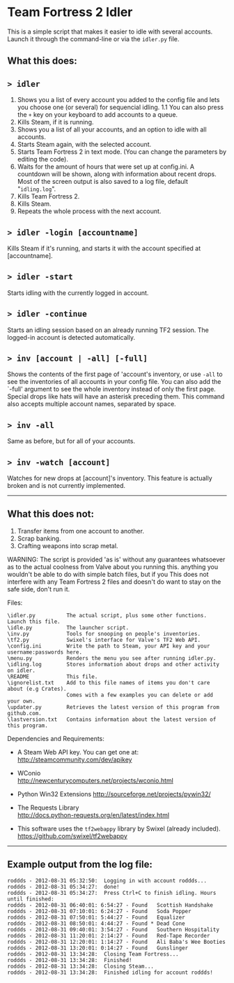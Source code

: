 Team Fortress 2 Idler
=====================

This is a simple script that makes it easier to idle with several accounts.
Launch it through the command-line or via the `idler.py` file.

What this does:
---------------

`> idler`
---------

1. Shows you a list of every account you added to the config file and lets
you choose one (or several) for sequencial idling.
1.1 You can also press the `+` key on your keyboard to add accounts to a
queue.
2. Kills Steam, if it is running.
3. Shows you a list of all your accounts, and an option to idle with all
accounts.
4. Starts Steam again, with the selected account.
5. Starts Team Fortress 2 in text mode. (You can change the parameters by
editing the code).
6. Waits for the amount of hours that were set up at config.ini. A countdown
will be shown, along with information about recent drops. Most of the screen
output is also saved to a log file, default "`idling.log`".
7. Kills Team Fortress 2.
8. Kills Steam.
9. Repeats the whole process with the next account.


`> idler -login [accountname]`
------------------------------

Kills Steam if it's running, and starts it with the account specified at
[accountname].

`> idler -start`
----------------

Starts idling with the currently logged in account.

`> idler -continue`
-------------------

Starts an idling session based on an already running TF2 session. The
logged-in account is detected automatically.

`> inv [account | -all] [-full]`
--------------------------------

Shows the contents of the first page of 'account's inventory, or use `-all`
to see the inventories of all accounts in your config file. You can also add
the `-full' argument to see the whole inventory instead of only the first
page. Special drops like hats will have an asterisk preceding them. This
command also accepts multiple account names, separated by space.

`> inv -all`
------------

Same as before, but for all of your accounts.

`> inv -watch [account]`
------------------------

 Watches for new drops at [account]'s inventory. This feature is actually
broken and is not currently implemented.


-------------------
What this does not:
-------------------

1. Transfer items from one account to another.
2. Scrap banking.
3. Crafting weapons into scrap metal.


WARNING: The script is provided 'as is' without any guarantees
whatsoever as to the actual coolness from Valve about you running this.
anything you wouldn't be able to do with simple batch files, but if you
This does not interfere with any Team Fortress 2 files and doesn't do
want to stay on the safe side, don't run it.


Files:

    \idler.py          The actual script, plus some other functions. Launch this file.
    \idle.py           The launcher script.
    \inv.py            Tools for snooping on people's inventories.
    \tf2.py            Swixel's interface for Valve's TF2 Web API.
    \config.ini        Write the path to Steam, your API key and your username:passwords here.
    \menu.py           Renders the menu you see after running idler.py.
    \idling.log        Stores information about drops and other activity on idler.
    \README            This file.
    \ignorelist.txt    Add to this file names of items you don't care about (e.g Crates).
                       Comes with a few examples you can delete or add your own.
    \updater.py        Retrieves the latest version of this program from github.com.
    \lastversion.txt   Contains information about the latest version of this program.

Dependencies and Requirements:  

- A Steam Web API key. You can get one at:  
http://steamcommunity.com/dev/apikey

- WConio  
http://newcenturycomputers.net/projects/wconio.html


- Python Win32 Extensions
http://sourceforge.net/projects/pywin32/


- The Requests Library  
http://docs.python-requests.org/en/latest/index.html


-  This software uses the `tf2webappy` library by Swixel (already included).  
https://github.com/swixel/tf2webappy

---------------------------------
Example output from the log file:
---------------------------------

    roddds - 2012-08-31 05:32:50:  Logging in with account roddds...
    roddds - 2012-08-31 05:34:27:  done!
    roddds - 2012-08-31 05:34:27:  Press Ctrl+C to finish idling. Hours until finished:
    roddds - 2012-08-31 06:40:01: 6:54:27 - Found   Scottish Handshake
    roddds - 2012-08-31 07:10:01: 6:24:27 - Found   Soda Popper
    roddds - 2012-08-31 07:50:01: 5:44:27 - Found   Equalizer
    roddds - 2012-08-31 08:50:01: 4:44:27 - Found * Dead Cone
    roddds - 2012-08-31 09:40:01: 3:54:27 - Found   Southern Hospitality
    roddds - 2012-08-31 11:20:01: 2:14:27 - Found   Red-Tape Recorder
    roddds - 2012-08-31 12:20:01: 1:14:27 - Found   Ali Baba's Wee Booties
    roddds - 2012-08-31 13:20:01: 0:14:27 - Found   Gunslinger
    roddds - 2012-08-31 13:34:28:  Closing Team Fortress...
    roddds - 2012-08-31 13:34:28:  Finished!
    roddds - 2012-08-31 13:34:28:  Closing Steam...
    roddds - 2012-08-31 13:34:28:  Finished idling for account roddds!
